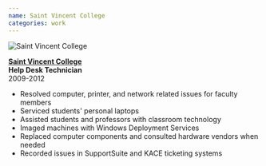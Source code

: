 ```yaml
---
name: Saint Vincent College
categories: work
---
```


<img src="{{ site.url }}/assets/images/saint_vincent_logo.png" alt="Saint Vincent College" class="img-rounded">

[**Saint Vincent College**](http://www.stvincent.edu/) <br />
**Help Desk Technician** <br />
2009-2012

* Resolved computer, printer, and network related issues for faculty members
* Serviced students' personal laptops
* Assisted students and professors with classroom technology
* Imaged machines with Windows Deployment Services
* Replaced computer components and consulted hardware vendors when needed
* Recorded issues in SupportSuite and KACE ticketing systems
